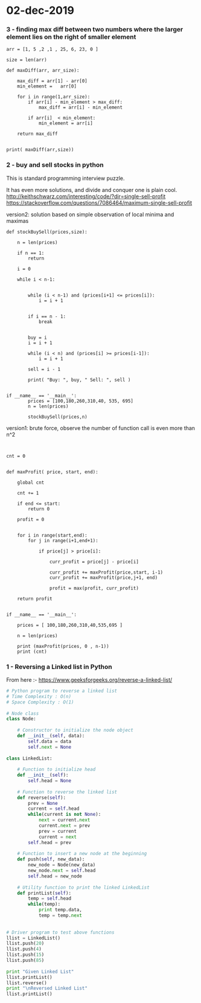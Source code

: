 # 02-dec-2019

### 3 - finding max diff between two numbers where the larger element lies on the right of smaller element

```python3
arr = [1, 5 ,2 ,1 , 25, 6, 23, 0 ]

size = len(arr)

def maxDiff(arr, arr_size):

    max_diff = arr[1] - arr[0]
    min_element =   arr[0]

    for i in range(1,arr_size):
        if arr[i] - min_element > max_diff:
            max_diff = arr[i] - min_element

        if arr[i]  < min_element:
            min_element = arr[i]

    return max_diff


print( maxDiff(arr,size))
```

### 2 - buy and sell stocks in python

This is standard programming interview puzzle.

It has even more solutions, and divide and conquer one is plain cool.
http://keithschwarz.com/interesting/code/?dir=single-sell-profit
https://stackoverflow.com/questions/7086464/maximum-single-sell-profit

version2: solution based on simple observation of local minima and maximas
```python3
def stockBuySell(prices,size):

    n = len(prices)

    if n == 1:
        return

    i = 0

    while i < n-1:


        while (i < n-1) and (prices[i+1] <= prices[i]):
            i = i + 1


        if i == n - 1:
            break


        buy = i
        i = i + 1

        while (i < n) and (prices[i] >= prices[i-1]):
            i = i + 1

        sell = i - 1

        print( "Buy: ", buy, " Sell: ", sell )


if __name__ == '__main__':
        prices = [100,180,260,310,40, 535, 695]
        n = len(prices)

        stockBuySell(prices,n)

```




version1: brute force, observe the number of function call is even more than n^2
```python3


cnt = 0


def maxProfit( price, start, end):

    global cnt

    cnt += 1

    if end <= start:
        return 0

    profit = 0


    for i in range(start,end):
        for j in range(i+1,end+1):

            if price[j] > price[i]:

                curr_profit = price[j] - price[i]

                curr_profit += maxProfit(price,start, i-1)
                curr_profit += maxProfit(price,j+1, end)

                profit = max(profit, curr_profit)

    return profit


if __name__ == '__main__':

    prices = [ 100,180,260,310,40,535,695 ]

    n = len(prices)

    print (maxProfit(prices, 0 , n-1))
    print (cnt)
```


### 1 - Reversing a Linked list in Python

From here :- https://www.geeksforgeeks.org/reverse-a-linked-list/

```python
# Python program to reverse a linked list  
# Time Complexity : O(n) 
# Space Complexity : O(1) 
  
# Node class  
class Node: 
  
    # Constructor to initialize the node object 
    def __init__(self, data): 
        self.data = data 
        self.next = None
  
class LinkedList: 
  
    # Function to initialize head 
    def __init__(self): 
        self.head = None
  
    # Function to reverse the linked list 
    def reverse(self): 
        prev = None
        current = self.head 
        while(current is not None): 
            next = current.next
            current.next = prev 
            prev = current 
            current = next
        self.head = prev 
          
    # Function to insert a new node at the beginning 
    def push(self, new_data): 
        new_node = Node(new_data) 
        new_node.next = self.head 
        self.head = new_node 
  
    # Utility function to print the linked LinkedList 
    def printList(self): 
        temp = self.head 
        while(temp): 
            print temp.data, 
            temp = temp.next
  
  
# Driver program to test above functions 
llist = LinkedList() 
llist.push(20) 
llist.push(4) 
llist.push(15) 
llist.push(85) 
  
print "Given Linked List"
llist.printList() 
llist.reverse() 
print "\nReversed Linked List"
llist.printList() 
```
